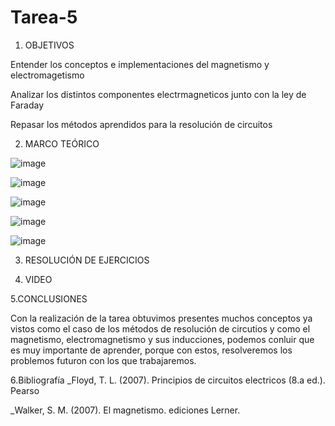 # Tarea-5

1. OBJETIVOS

Entender los conceptos e implementaciones del magnetismo y electromagetismo

Analizar los distintos componentes electrmagneticos junto con la ley de Faraday

Repasar los métodos aprendidos para la resolución de circuitos

2. MARCO TEÓRICO

![image](https://user-images.githubusercontent.com/117691236/211715462-4bb309a0-6e59-47ee-be95-86935b27763d.png)

![image](https://user-images.githubusercontent.com/117691236/211718121-b4fc59ce-0d3f-417d-b598-dced0b5b9dfb.png)

![image](https://user-images.githubusercontent.com/117691236/211721175-75a6a3f4-c831-40ed-a090-8c6c28fcb782.png)

![image](https://user-images.githubusercontent.com/117691236/211726228-9bac5f6d-aef8-4393-bda5-cec83cf13d77.png)

![image](https://user-images.githubusercontent.com/117691236/211728274-acedc460-1aa2-475e-843c-681d30bb814e.png)



3. RESOLUCIÓN DE EJERCICIOS

4. VIDEO

5.CONCLUSIONES

Con la realización de la tarea obtuvimos presentes muchos conceptos ya vistos como el caso de los métodos de resolución de circutios y como el magnetismo, electromagnetismo y sus inducciones, podemos conluir que es muy importante de aprender, porque con estos, resolveremos los problemos futuron con los que trabajaremos.

6.Bibliografía _Floyd, T. L. (2007). Principios de circuitos electricos (8.a ed.). Pearso

_Walker, S. M. (2007). El magnetismo. ediciones Lerner.
